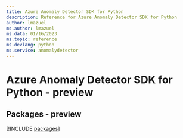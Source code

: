 ```yaml
---
title: Azure Anomaly Detector SDK for Python
description: Reference for Azure Anomaly Detector SDK for Python
author: lmazuel
ms.author: lmazuel
ms.data: 01/16/2023
ms.topic: reference
ms.devlang: python
ms.service: anomalydetector
---
```

# Azure Anomaly Detector SDK for Python - preview
## Packages - preview
[!INCLUDE [packages](anomaly-detector-index.md)]